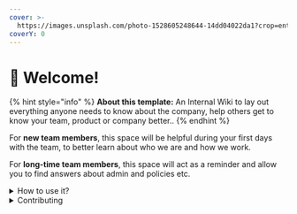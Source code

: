 ```yaml
---
cover: >-
  https://images.unsplash.com/photo-1528605248644-14dd04022da1?crop=entropy&cs=tinysrgb&fm=jpg&ixid=MnwxOTcwMjR8MHwxfHNlYXJjaHwxMHx8dGVhbSUyMG9mJTIwcGVvcGxlfGVufDB8fHx8MTY2MDMxNzQzNg&ixlib=rb-1.2.1&q=80
coverY: 0
---
```


# 👋 Welcome!



{% hint style="info" %}
**About this template:** An Internal Wiki to lay out everything anyone needs to know about the company, help others get to know your team, product or company better..
{% endhint %}

For **new team members**, this space will be helpful during your first days with the team, to better learn about who we are and how we work.

For **long-time team members**, this space will act as a reminder and allow you to find answers about admin and policies etc.

<details>

<summary>How to use it?</summary>

This space is designed to be read linearly, so start with our Vision, Mission & Focus and work down from there! We recommend reading everything through in one sitting and then revisiting and re-reading if you need to.

</details>

<details>

<summary>Contributing</summary>

If you want to contribute changes, start a new change request and submit it for review. The People team will review it soon after.

</details>
